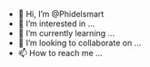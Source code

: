 - 👋 Hi, I’m @Phidelsmart
- 👀 I’m interested in ...
- 🌱 I’m currently learning ...
- 💞️ I’m looking to collaborate on ...
- 📫 How to reach me ...

<!---
Phidelsmart/Phidelsmart is a ✨ special ✨ repository because its `README.md` (this file) appears on your GitHub profile.
You can click the Preview link to take a look at your changes.
--->
